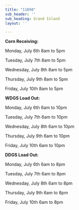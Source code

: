 ```yaml
---
title: "11898"
sub_header: ''
sub_heading: Grand Island
layout: ''

---
```

**Corn Receiving:**

Monday, July 6th 8am to 5pm

Tuesday, July 7th 8am to 5pm

Wednesday, July 8th 8am to 5pm

Thursday, July 9th 8am to 5pm

Friday, July 10th 8am to 5pm

**WDGS Load Out:**

Monday, July 6th 6am to 10pm

Tuesday, July 7th 6am to 10pm

Wednesday, July 8th 6am to 10pm

Thursday, July 9th 6am to 10pm

Friday, July 10th 6am to 10pm

**DDGS Load Out:**

Monday, July 6th 6am to 8pm

Tuesday, July 7th 6am to 8pm

Wednesday, July 8th 6am to 8pm

Thursday, July 9th 6am to 8pm

Friday, July 10th 6am to 8pm